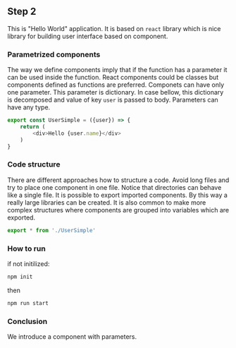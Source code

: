 ## Step 2

This is "Hello World" application.
It is based on `react` library which is nice library for building user interface based on component.

### Parametrized components

The way we define components imply that if the function has a parameter it can be used inside the function.
React components could be classes but components defined as functions are preferred.
Componets can have only one parameter. 
This parameter is dictionary. 
In case bellow, this dictionary is decomposed and value of key `user` is passed to body.
Parameters can have any type.

```js
export const UserSimple = ({user}) => {
    return (
        <div>Hello {user.name}</div>
    )
}
```
### Code structure

There are different approaches how to structure a code.
Avoid long files and try to place one component in one file.
Notice that directories can behave like a single file.
It is possible to export imported components.
By this way a really large libraries can be created.
It is also common to make more complex structures where components are grouped into variables which are exported.

```js
export * from './UserSimple'
```

### How to run
if not initilized:
```bash
npm init
```

then 

```bash
npm run start
```

### Conclusion

We introduce a component with parameters.